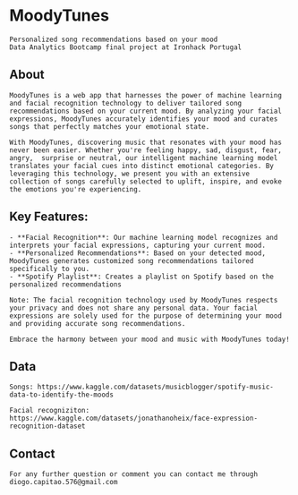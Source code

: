 # MoodyTunes
    
    Personalized song recommendations based on your mood
    Data Analytics Bootcamp final project at Ironhack Portugal
    
    
## About
    
    MoodyTunes is a web app that harnesses the power of machine learning and facial recognition technology to deliver tailored song recommendations based on your current mood. By analyzing your facial expressions, MoodyTunes accurately identifies your mood and curates songs that perfectly matches your emotional state.
    
    With MoodyTunes, discovering music that resonates with your mood has never been easier. Whether you're feeling happy, sad, disgust, fear, angry,  surprise or neutral, our intelligent machine learning model translates your facial cues into distinct emotional categories. By leveraging this technology, we present you with an extensive collection of songs carefully selected to uplift, inspire, and evoke the emotions you're experiencing.
    
## Key Features:
    
    - **Facial Recognition**: Our machine learning model recognizes and interprets your facial expressions, capturing your current mood.
    - **Personalized Recommendations**: Based on your detected mood, MoodyTunes generates customized song recommendations tailored specifically to you.
    - **Spotify Playlist**: Creates a playlist on Spotify based on the personalized recommendations
    
    Note: The facial recognition technology used by MoodyTunes respects your privacy and does not share any personal data. Your facial expressions are solely used for the purpose of determining your mood and providing accurate song recommendations.
    
    Embrace the harmony between your mood and music with MoodyTunes today!
    
## Data
    
    Songs: https://www.kaggle.com/datasets/musicblogger/spotify-music-data-to-identify-the-moods
    
    Facial recogniziton: https://www.kaggle.com/datasets/jonathanoheix/face-expression-recognition-dataset
    
    
## Contact
    
    For any further question or comment you can contact me through diogo.capitao.576@gmail.com